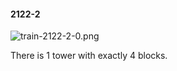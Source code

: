 #### 2122-2
![train-2122-2-0.png](https://github.com/lil-lab/nlvr/raw/master/nlvr/train/images/32/train-2122-2-0.png "train-2122-2-0.png")

There is 1 tower with exactly 4 blocks.
